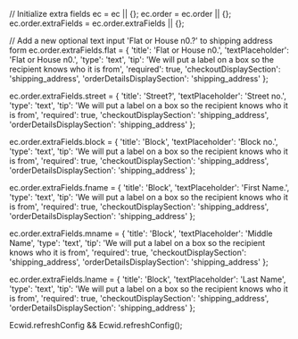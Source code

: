 // Initialize extra fields
ec = ec || {};
ec.order = ec.order || {};
ec.order.extraFields = ec.order.extraFields || {};

// Add a new optional text input 'Flat or House n0.?' to shipping address form
ec.order.extraFields.flat = {
    'title': 'Flat or House n0.',
    'textPlaceholder': 'Flat or House n0.',
    'type': 'text',
    'tip': 'We will put a label on a box so the recipient knows who it is from',
    'required': true,
    'checkoutDisplaySection': 'shipping_address',
    'orderDetailsDisplaySection': 'shipping_address'
};

ec.order.extraFields.street = {
    'title': 'Street?',
    'textPlaceholder': 'Street no.',
    'type': 'text',
    'tip': 'We will put a label on a box so the recipient knows who it is from',
    'required': true,
    'checkoutDisplaySection': 'shipping_address',
    'orderDetailsDisplaySection': 'shipping_address'
};

ec.order.extraFields.block = {
    'title': 'Block',
    'textPlaceholder': 'Block no.',
    'type': 'text',
    'tip': 'We will put a label on a box so the recipient knows who it is from',
    'required': true,
    'checkoutDisplaySection': 'shipping_address',
    'orderDetailsDisplaySection': 'shipping_address'
};

ec.order.extraFields.fname = {
    'title': 'Block',
    'textPlaceholder': 'First Name.',
    'type': 'text',
    'tip': 'We will put a label on a box so the recipient knows who it is from',
    'required': true,
    'checkoutDisplaySection': 'shipping_address',
    'orderDetailsDisplaySection': 'shipping_address'
};

ec.order.extraFields.mname = {
    'title': 'Block',
    'textPlaceholder': 'Middle Name',
    'type': 'text',
    'tip': 'We will put a label on a box so the recipient knows who it is from',
    'required': true,
    'checkoutDisplaySection': 'shipping_address',
    'orderDetailsDisplaySection': 'shipping_address'
};

ec.order.extraFields.lname = {
    'title': 'Block',
    'textPlaceholder': 'Last Name',
    'type': 'text',
    'tip': 'We will put a label on a box so the recipient knows who it is from',
    'required': true,
    'checkoutDisplaySection': 'shipping_address',
    'orderDetailsDisplaySection': 'shipping_address'
};

Ecwid.refreshConfig && Ecwid.refreshConfig();
